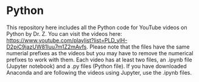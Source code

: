 # Python
This repository here includes all the Python code for YouTube videos on Python by Dr. Z. You can visit the videos here: https://www.youtube.com/playlist?list=PLD_ylH-D2piC9jazUW81Iuu7m1Z2mAvfs. Please note that the files have the same numerial prefixes as the videos but you may have to remove the numerical prefixes to work with them. Each video has at least two files, an .ipynb file (Jupyter notebook) and a .py files (Python file). If you have downloaded Anaconda and are following the videos using Jupyter, use the .ipynb files.
